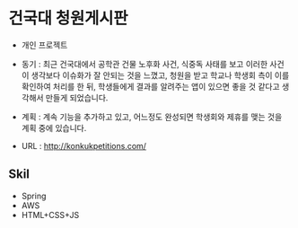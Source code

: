 # 건국대 청원게시판
* 개인 프로젝트
* 동기 : 최근 건국대에서 공학관 건물 노후화 사건, 식중독 사태를 보고 이러한 사건이 생각보다 이슈화가 잘 안되는 것을 느꼈고,  청원을 받고 학교나 학생회 측이 이를 확인하여 처리를 한 뒤, 학생들에게 결과를 알려주는 앱이 있으면 좋을 것 같다고 생각해서 만들게 되었습니다.
* 계획 : 계속 기능을 추가하고 있고, 어느정도 완성되면 학생회와 제휴를 맺는 것을 계획 중에 있습니다.

* URL : http://konkukpetitions.com/

## Skil
* Spring
* AWS
* HTML+CSS+JS
